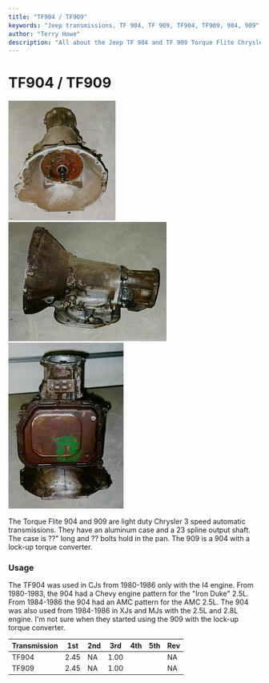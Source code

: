 ```yaml
---
title: "TF904 / TF909"
keywords: "Jeep transmissions, TF 904, TF 909, TF904, TF909, 904, 909"
author: "Terry Howe"
description: "All about the Jeep TF 904 and TF 909 Torque Flite Chrysler transmission."
---
```

# TF904 / TF909

![TF 904 front](../../img/transmission/factory/tf904f.jpg) ![TF 904 side](../../img/transmission/factory/tf904s.jpg) ![TF 904 bottom](../../img/transmission/factory/tf904b.jpg)

The Torque Flite 904 and 909 are light duty Chrysler 3 speed automatic transmissions. They have an aluminum case and a 23 spline output shaft. The case is ??" long and ?? bolts hold in the pan. The 909 is a 904 with a lock-up torque converter.

### Usage

The TF904 was used in CJs from 1980-1986 only with the I4 engine. From 1980-1983, the 904 had a Chevy engine pattern for the "Iron Duke" 2.5L. From 1984-1986 the 904 had an AMC pattern for the AMC 2.5L. The 904 was also used from 1984-1986 in XJs and MJs with the 2.5L and 2.8L engine. I'm not sure when they started using the 909 with the lock-up torque converter.

| Transmission | 1st  | 2nd | 3rd  | 4th | 5th | Rev |
|--------------|------|-----|------|-----|-----|-----|
| TF904        | 2.45 | NA  | 1.00 |     |     | NA  |
| TF909        | 2.45 | NA  | 1.00 |     |     | NA  |